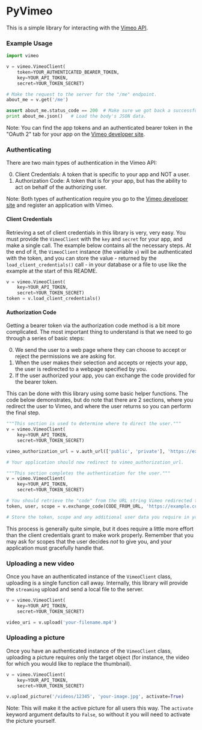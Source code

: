# PyVimeo

This is a simple library for interacting with the [Vimeo API](https://developers.vimeo.com).

### Example Usage

```python
import vimeo

v = vimeo.VimeoClient(
    token=YOUR_AUTHENTICATED_BEARER_TOKEN,
    key=YOUR_API_TOKEN,
    secret=YOUR_TOKEN_SECRET)

# Make the request to the server for the "/me" endpoint.
about_me = v.get('/me')

assert about_me.status_code == 200  # Make sure we got back a successful response.
print about_me.json()   # Load the body's JSON data.

```

Note:  You can find the app tokens and an authenticated bearer token in the "OAuth 2" tab for your app on the [Vimeo developer site](https://developer.vimeo.com/apps).

### Authenticating

There are two main types of authentication in the Vimeo API:

0. Client Credentials: A token that is specific to your app and NOT a user.
0. Authorization Code: A token that is for your app, but has the ability to act on behalf of the authorizing user.

Note:  Both types of authentication require you go to the [Vimeo developer site](https://developer.vimeo.com/apps) and register an application with Vimeo.

#### Client Credentials

Retrieving a set of client credentials in this library is very, very easy.  You must provide the `VimeoClient` with the `key` and `secret` for your app, and make a single call.  The example below contains all the necessary steps.  At the end of it, the `VimeoClient` instance (the variable `v`) will be authenticated with the token, and you can store the value - returned by the `load_client_credentials()` call - in your database or a file to use like the example at the start of this README.

```python
v = vimeo.VimeoClient(
    key=YOUR_API_TOKEN,
    secret=YOUR_TOKEN_SECRET)
token = v.load_client_credentials()
```

#### Authorization Code

Getting a bearer token via the authorization code method is a bit more complicated.  The most important thing to understand is that we need to go through a series of basic steps:

0. We send the user to a web page where they can choose to accept or reject the permissions we are asking for.
0. When the user makes their selection and accepts or rejects your app, the user is redirected to a webpage specified by you.
0. If the user authorized your app, you can exchange the code provided for the bearer token.

This can be done with this library using some basic helper functions.  The code below demonstrates, but do note that there are 2 sections, where you redirect the user to Vimeo, and where the user returns so you can perform the final step.

```python
"""This section is used to determine where to direct the user."""
v = vimeo.VimeoClient(
    key=YOUR_API_TOKEN,
    secret=YOUR_TOKEN_SECRET)

vimeo_authorization_url = v.auth_url(['public', 'private'], 'https://example.com')

# Your application should now redirect to vimeo_authorization_url.
```

```python
"""This section completes the authentication for the user."""
v = vimeo.VimeoClient(
    key=YOUR_API_TOKEN,
    secret=YOUR_TOKEN_SECRET)

# You should retrieve the "code" from the URL string Vimeo redirected to.  Here that's named CODE_FROM_URL
token, user, scope = v.exchange_code(CODE_FROM_URL, 'https://example.com')

# Store the token, scope and any additional user data you require in your database so users do not have to re-authorize your application repeatedly.
```

This process is generally quite simple, but it does require a little more effort than the client credentials grant to make work properly.  Remember that you may ask for scopes that the user decides *not* to give you, and your application must gracefully handle that.

### Uploading a new video

Once you have an authenticated instance of the `VimeoClient` class, uploading is a single function call away.  Internally, this library will provide the `streaming` upload and send a local file to the server.

```python
v = vimeo.VimeoClient(
    key=YOUR_API_TOKEN,
    secret=YOUR_TOKEN_SECRET)

video_uri = v.upload('your-filename.mp4')
```

### Uploading a picture

Once you have an authenticated instance of the `VimeoClient` class, uploading a picture requires only the target object (for instance, the video for which you would like to replace the thumbnail).

```python
v = vimeo.VimeoClient(
    key=YOUR_API_TOKEN,
    secret=YOUR_TOKEN_SECRET)

v.upload_picture('/videos/12345', 'your-image.jpg', activate=True)
```

Note:  This will make it the active picture for all users this way.  The `activate` keyword argument defaults to `False`, so without it you will need to activate the picture yourself.
